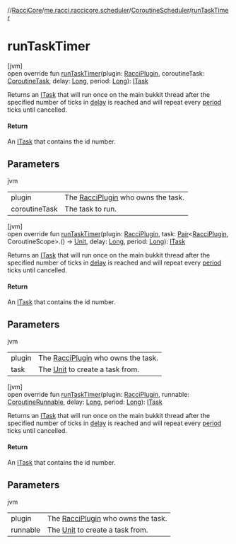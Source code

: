//[RacciCore](../../../index.md)/[me.racci.raccicore.scheduler](../index.md)/[CoroutineScheduler](index.md)/[runTaskTimer](run-task-timer.md)

# runTaskTimer

[jvm]\
open override fun [runTaskTimer](run-task-timer.md)(plugin: [RacciPlugin](../../me.racci.raccicore/-racci-plugin/index.md), coroutineTask: [CoroutineTask](../-coroutine-task/index.md), delay: [Long](https://kotlinlang.org/api/latest/jvm/stdlib/kotlin/-long/index.html), period: [Long](https://kotlinlang.org/api/latest/jvm/stdlib/kotlin/-long/index.html)): [ITask](../-i-task/index.md)

Returns an [ITask](../-i-task/index.md) that will run once on the main bukkit thread after the specified number of ticks in [delay](run-task-timer.md) is reached and will repeat every [period](run-task-timer.md) ticks until cancelled.

#### Return

An [ITask](../-i-task/index.md) that contains the id number.

## Parameters

jvm

| | |
|---|---|
| plugin | The [RacciPlugin](../../me.racci.raccicore/-racci-plugin/index.md) who owns the task. |
| coroutineTask | The task to run. |

[jvm]\
open override fun [runTaskTimer](run-task-timer.md)(plugin: [RacciPlugin](../../me.racci.raccicore/-racci-plugin/index.md), task: [Pair](https://kotlinlang.org/api/latest/jvm/stdlib/kotlin/-pair/index.html)&lt;[RacciPlugin](../../me.racci.raccicore/-racci-plugin/index.md), CoroutineScope&gt;.() -&gt; [Unit](https://kotlinlang.org/api/latest/jvm/stdlib/kotlin/-unit/index.html), delay: [Long](https://kotlinlang.org/api/latest/jvm/stdlib/kotlin/-long/index.html), period: [Long](https://kotlinlang.org/api/latest/jvm/stdlib/kotlin/-long/index.html)): [ITask](../-i-task/index.md)

Returns an [ITask](../-i-task/index.md) that will run once on the main bukkit thread after the specified number of ticks in [delay](run-task-timer.md) is reached and will repeat every [period](run-task-timer.md) ticks until cancelled.

#### Return

An [ITask](../-i-task/index.md) that contains the id number.

## Parameters

jvm

| | |
|---|---|
| plugin | The [RacciPlugin](../../me.racci.raccicore/-racci-plugin/index.md) who owns the task. |
| task | The [Unit](https://kotlinlang.org/api/latest/jvm/stdlib/kotlin/-unit/index.html) to create a task from. |

[jvm]\
open override fun [runTaskTimer](run-task-timer.md)(plugin: [RacciPlugin](../../me.racci.raccicore/-racci-plugin/index.md), runnable: [CoroutineRunnable](../-coroutine-runnable/index.md), delay: [Long](https://kotlinlang.org/api/latest/jvm/stdlib/kotlin/-long/index.html), period: [Long](https://kotlinlang.org/api/latest/jvm/stdlib/kotlin/-long/index.html)): [ITask](../-i-task/index.md)

Returns an [ITask](../-i-task/index.md) that will run once on the main bukkit thread after the specified number of ticks in [delay](run-task-timer.md) is reached and will repeat every [period](run-task-timer.md) ticks until cancelled.

#### Return

An [ITask](../-i-task/index.md) that contains the id number.

## Parameters

jvm

| | |
|---|---|
| plugin | The [RacciPlugin](../../me.racci.raccicore/-racci-plugin/index.md) who owns the task. |
| runnable | The [Unit](https://kotlinlang.org/api/latest/jvm/stdlib/kotlin/-unit/index.html) to create a task from. |
